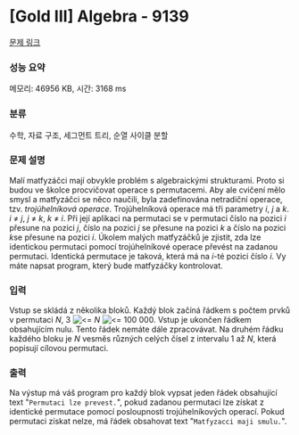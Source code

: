 # [Gold III] Algebra - 9139 

[문제 링크](https://www.acmicpc.net/problem/9139) 

### 성능 요약

메모리: 46956 KB, 시간: 3168 ms

### 분류

수학, 자료 구조, 세그먼트 트리, 순열 사이클 분할

### 문제 설명

<p>Malí matfyzáčci mají obvykle problém s algebraickými strukturami. Proto si budou ve školce procvičovat operace s permutacemi. Aby ale cvičení mělo smysl a matfyzáčci se něco naučili, byla zadefinována netradiční operace, tzv. <em>trojúhelníková operace</em>. Trojúhelníková operace má tři parametry <var>i</var>, <var>j</var> a <var>k</var>. <var>i</var> ≠ <var>j</var>, <var>j</var> ≠ <var>k</var>, <var>k</var> ≠ <var>i</var>. Při její aplikaci na permutaci se v permutaci číslo na pozici <var>i</var> přesune na pozici <var>j</var>, číslo na pozici <var>j</var> se přesune na pozici <var>k</var> a číslo na pozici <var>k</var>se přesune na pozici <var>i</var>. Úkolem malých matfyzáčků je zjistit, zda lze identickou permutaci pomocí trojúhelníkové operace převést na zadanou permutaci. Identická permutace je taková, která má na <var>i</var>-té pozici číslo <var>i</var>. Vy máte napsat program, který bude matfyzáčky kontrolovat.</p>

### 입력 

 <p>Vstup se skládá z několika bloků. Každý blok začíná řádkem s počtem prvků v permutaci <var>N</var>, 3 <img alt="<=" src="https://contest.felk.cvut.cz/01prg/solved/le.gif"> <var>N</var> <img alt="<=" src="https://contest.felk.cvut.cz/01prg/solved/le.gif"> 100 000. Vstup je ukončen řádkem obsahujícím nulu. Tento řádek nemáte dále zpracovávat. Na druhém řádku každého bloku je <var>N</var> vesměs různých celých čísel z intervalu 1 až <var>N</var>, která popisují cílovou permutaci.</p>

### 출력 

 <p>Na výstup má váš program pro každý blok vypsat jeden řádek obsahující text "<code>Permutaci lze prevest.</code>", pokud zadanou permutaci lze získat z identické permutace pomocí posloupnosti trojúhelníkových operací. Pokud permutaci získat nelze, má řádek obsahovat text "<code>Matfyzacci maji smulu.</code>".</p>

